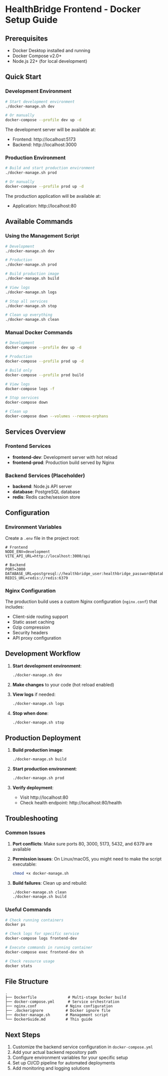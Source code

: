 # HealthBridge Frontend - Docker Setup Guide

## Prerequisites

- Docker Desktop installed and running
- Docker Compose v2.0+
- Node.js 22+ (for local development)

## Quick Start

### Development Environment

```bash
# Start development environment
./docker-manage.sh dev

# Or manually
docker-compose --profile dev up -d
```

The development server will be available at:

- Frontend: http://localhost:5173
- Backend: http://localhost:3000

### Production Environment

```bash
# Build and start production environment
./docker-manage.sh prod

# Or manually
docker-compose --profile prod up -d
```

The production application will be available at:

- Application: http://localhost:80

## Available Commands

### Using the Management Script

```bash
# Development
./docker-manage.sh dev

# Production
./docker-manage.sh prod

# Build production image
./docker-manage.sh build

# View logs
./docker-manage.sh logs

# Stop all services
./docker-manage.sh stop

# Clean up everything
./docker-manage.sh clean
```

### Manual Docker Commands

```bash
# Development
docker-compose --profile dev up -d

# Production
docker-compose --profile prod up -d

# Build only
docker-compose --profile prod build

# View logs
docker-compose logs -f

# Stop services
docker-compose down

# Clean up
docker-compose down --volumes --remove-orphans
```

## Services Overview

### Frontend Services

- **frontend-dev**: Development server with hot reload
- **frontend-prod**: Production build served by Nginx

### Backend Services (Placeholder)

- **backend**: Node.js API server
- **database**: PostgreSQL database
- **redis**: Redis cache/session store

## Configuration

### Environment Variables

Create a `.env` file in the project root:

```env
# Frontend
NODE_ENV=development
VITE_API_URL=http://localhost:3000/api

# Backend
PORT=3000
DATABASE_URL=postgresql://healthbridge_user:healthbridge_password@database:5432/healthbridge
REDIS_URL=redis://redis:6379
```

### Nginx Configuration

The production build uses a custom Nginx configuration (`nginx.conf`) that includes:

- Client-side routing support
- Static asset caching
- Gzip compression
- Security headers
- API proxy configuration

## Development Workflow

1. **Start development environment**:

   ```bash
   ./docker-manage.sh dev
   ```

2. **Make changes** to your code (hot reload enabled)

3. **View logs** if needed:

   ```bash
   ./docker-manage.sh logs
   ```

4. **Stop when done**:
   ```bash
   ./docker-manage.sh stop
   ```

## Production Deployment

1. **Build production image**:

   ```bash
   ./docker-manage.sh build
   ```

2. **Start production environment**:

   ```bash
   ./docker-manage.sh prod
   ```

3. **Verify deployment**:
   - Visit http://localhost:80
   - Check health endpoint: http://localhost:80/health

## Troubleshooting

### Common Issues

1. **Port conflicts**: Make sure ports 80, 3000, 5173, 5432, and 6379 are available

2. **Permission issues**: On Linux/macOS, you might need to make the script executable:

   ```bash
   chmod +x docker-manage.sh
   ```

3. **Build failures**: Clean up and rebuild:
   ```bash
   ./docker-manage.sh clean
   ./docker-manage.sh build
   ```

### Useful Commands

```bash
# Check running containers
docker ps

# Check logs for specific service
docker-compose logs frontend-dev

# Execute commands in running container
docker-compose exec frontend-dev sh

# Check resource usage
docker stats
```

## File Structure

```
.
├── Dockerfile              # Multi-stage Docker build
├── docker-compose.yml      # Service orchestration
├── nginx.conf             # Nginx configuration
├── .dockerignore          # Docker ignore file
├── docker-manage.sh       # Management script
└── DockerGuide.md         # This guide
```

## Next Steps

1. Customize the backend service configuration in `docker-compose.yml`
2. Add your actual backend repository path
3. Configure environment variables for your specific setup
4. Set up CI/CD pipeline for automated deployments
5. Add monitoring and logging solutions
